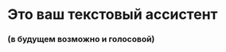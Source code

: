 <h1>Это ваш текстовый ассистент</h1>
<h3>(в будущем возможно и голосовой)</h3>

[Denchickfun github]: https://github.com/cursedriver13
